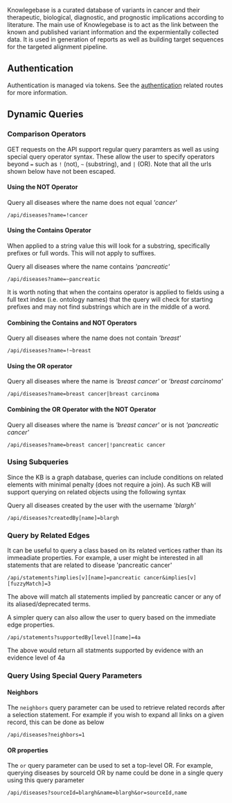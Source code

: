 Knowlegebase is a curated database of variants in cancer and their therapeutic, biological, diagnostic, and prognostic implications according to literature.
The main use of Knowlegebase is to act as the link between the known and published variant information and the expermientally collected data.
It is used in generation of reports as well as building target sequences for the targeted alignment pipeline.

## Authentication

Authentication is managed via tokens. See the [authentication](.#/Authentication) related routes for more information.

## Dynamic Queries

### Comparison Operators

GET requests on the API support regular query paramters as well as using special query operator syntax. These allow the user to
specify operators beyond `=` such as `!` (not), `~` (substring), and `|` (OR).
Note that all the urls shown below have not been escaped.

#### Using the NOT Operator

Query all diseases where the name does not equal *'cancer'*

```text
/api/diseases?name=!cancer
```

#### Using the Contains Operator

When applied to a string value this will look for a substring, specifically prefixes or full words. This will not apply to suffixes.

Query all diseases where the name contains *'pancreatic'*

```text
/api/diseases?name=~pancreatic
```

It is worth noting that when the contains operator is applied to fields using a full text index (i.e. ontology names) that the
query will check for starting prefixes and may not find substrings which are in the middle of a word.

#### Combining the Contains and NOT Operators

Query all diseases where the name does not contain *'breast'*

```text
/api/diseases?name=!~breast
```

#### Using the OR operator

Query all diseases where the name is *'breast cancer'* or *'breast carcinoma'*

```text
/api/diseases?name=breast cancer|breast carcinoma
```

#### Combining the OR Operator with the NOT Operator

Query all diseases where the name is *'breast cancer'* or is not *'pancreatic cancer'*

```text
/api/diseases?name=breast cancer|!pancreatic cancer
```

### Using Subqueries

Since the KB is a graph database, queries can include conditions on related elements with minimal penalty (does not require a join).
As such KB will support querying on related objects using the following syntax

Query all diseases created by the user with the username *'blargh'*

```text
/api/diseases?createdBy[name]=blargh
```

### Query by Related Edges

It can be useful to query a class based on its related vertices rather than its immeadiate properties.
For example, a user might be interested in all statements that are related to disease 'pancreatic cancer'

```text
/api/statements?implies[v][name]=pancreatic cancer&implies[v][fuzzyMatch]=3
```

The above will match all statements implied by pancreatic cancer or any of its aliased/deprecated terms.

A simpler query can also allow the user to query based on the immediate edge properties.

```text
/api/statements?supportedBy[level][name]=4a
```

The above would return all statments supported by evidence with an evidence level of 4a

### Query Using Special Query Parameters

#### Neighbors

The `neighbors` query parameter can be used to retrieve related records after a selection statement.
For example if you wish to expand all links on a given record, this can be done as below

```text
/api/diseases?neighbors=1
```

#### OR properties

The `or` query parameter can be used to set a top-level OR. For example, querying diseases by sourceId
OR by name could be done in a single query using this query parameter

```text
/api/diseases?sourceId=blargh&name=blargh&or=sourceId,name
```
